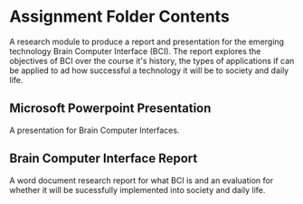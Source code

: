 # Assignment Folder Contents
A research module to produce a report and presentation for the emerging technology Brain Computer Interface (BCI). 
The report explores the objectives of BCI over the course it's history, the types of applications if can be applied to ad how successful a technology it will be to society and daily life.

## Microsoft Powerpoint Presentation
A presentation for Brain Computer Interfaces.

## Brain Computer Interface Report
A word document research report for what BCI is and an evaluation for whether it will be sucessfully implemented into society and daily life.
